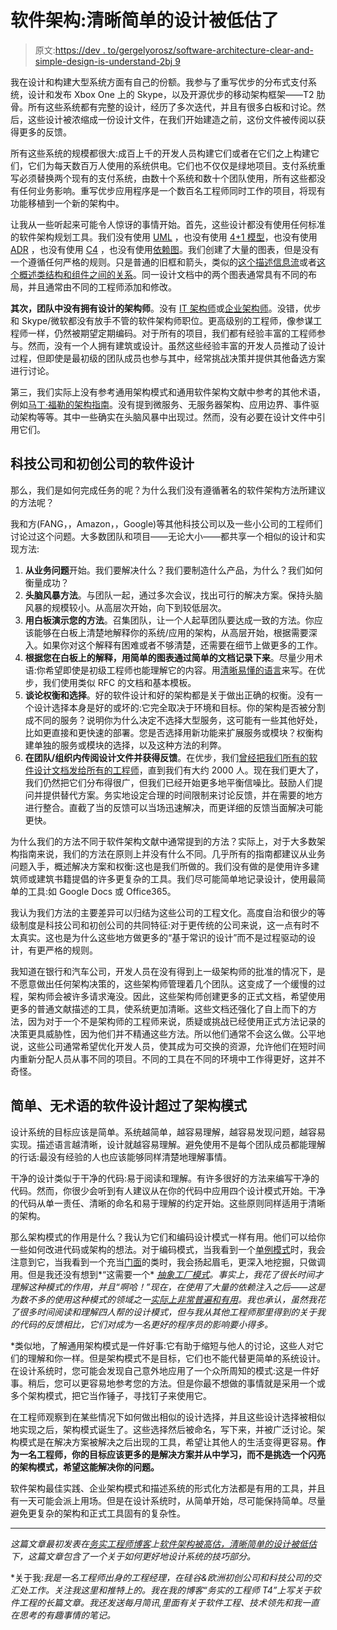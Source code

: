 # 软件架构:清晰简单的设计被低估了

> 原文:[https://dev . to/gergelyorosz/software-architecture-clear-and-simple-design-is-understand-2bj 9](https://dev.to/gergelyorosz/software-architecture-clear-and-simple-design-is-underrated-2bj9)

我在设计和构建大型系统方面有自己的份额。我参与了重写优步的分布式支付系统，设计和发布 Xbox One 上的 Skype，以及开源优步的移动架构框架——T2 肋骨。所有这些系统都有完整的设计，经历了多次迭代，并且有很多白板和讨论。然后，这些设计被浓缩成一份设计文件，在我们开始建造之前，这份文件被传阅以获得更多的反馈。

所有这些系统的规模都很大:成百上千的开发人员构建它们或者在它们之上构建它们，它们为每天数百万人使用的系统供电。它们也不仅仅是绿地项目。支付系统重写必须替换两个现有的支付系统，由数十个系统和数十个团队使用，所有这些都没有任何业务影响。重写优步应用程序是一个数百名工程师同时工作的项目，将现有功能移植到一个新的架构中。

让我从一些听起来可能令人惊讶的事情开始。首先，这些设计都没有使用任何标准的软件架构规划工具。我们没有使用 [UML](https://en.wikipedia.org/wiki/Unified_Modeling_Language) ，也没有使用 [4+1 模型](https://en.wikipedia.org/wiki/4%2B1_architectural_view_model)，也没有使用 [ADR](https://github.com/joelparkerhenderson/architecture_decision_record) ，也没有使用 [C4](https://c4model.com/) ，也没有使用[依赖图](https://herbertograca.com/2019/08/12/documenting-software-architecture/)。我们创建了大量的图表，但是没有一个遵循任何严格的规则。只是普通的旧框和箭头，类似的[这个描述信息流](https://eng.uber.com/migrating-functionality-between-production-systems/#attachment_6746)或者[这个概述类结构和组件之间的关系](https://github.com/uber/RIBs/wiki#user-content-parts-of-a-rib)。同一设计文档中的两个图表通常具有不同的布局，并且通常由不同的工程师添加和修改。

**其次，团队中没有拥有设计的架构师**。没有 [IT 架构师](https://martinfowler.com/articles/architect-elevator.html)或[企业架构师](https://martinfowler.com/articles/ea-in-lean-enterprise.html)。没错，优步和 Skype/微软都没有放手不管的软件架构师职位。更高级别的工程师，像参谋工程师一样，仍然被期望定期编码。对于所有的项目，我们都有经验丰富的工程师参与。然而，没有一个人拥有建筑或设计。虽然这些经验丰富的开发人员推动了设计过程，但即使是最初级的团队成员也参与其中，经常挑战决策并提供其他备选方案进行讨论。

第三，我们实际上没有参考通用架构模式和通用软件架构文献中参考的其他术语，例如[马丁·福勒的架构指南](https://martinfowler.com/architecture/)。没有提到微服务、无服务器架构、应用边界、事件驱动架构等等。其中一些确实在头脑风暴中出现过。然而，没有必要在设计文件中引用它们。

## [](#software-design-at-tech-companies-and-startups)科技公司和初创公司的软件设计

那么，我们是如何完成任务的呢？为什么我们没有遵循著名的软件架构方法所建议的方法呢？

我和方(FANG，，Amazon，，Google)等其他科技公司以及一些小公司的工程师们讨论过这个问题。大多数团队和项目——无论大小——都共享一个相似的设计和实现方法:

1.  **从业务问题**开始。我们要解决什么？我们要制造什么产品，为什么？我们如何衡量成功？
2.  **头脑风暴方法**。与团队一起，通过多次会议，找出可行的解决方案。保持头脑风暴的规模较小。从高层次开始，向下到较低层次。
3.  **用白板演示您的方法**。召集团队，让一个人起草团队要达成一致的方法。你应该能够在白板上清楚地解释你的系统/应用的架构，从高层开始，根据需要深入。如果你对这个解释有困难或者不够清楚，还需要在细节上做更多的工作。
4.  **根据您在白板上的解释，用简单的图表通过简单的文档记录下来**。尽量少用术语:你希望即使是初级工程师也能理解它的内容。用[清晰易懂的语言](https://blog.pragmaticengineer.com/on-writing-well/)来写。在优步，我们使用类似 RFC 的文档和基本模板。
5.  **谈论权衡和选择**。好的软件设计和好的架构都是关于做出正确的权衡。没有一个设计选择本身是好的或坏的:它完全取决于环境和目标。你的架构是否被分割成不同的服务？说明你为什么决定不选择大型服务，这可能有一些其他好处，比如更直接和更快速的部署。您是否选择用新功能来扩展服务或模块？权衡构建单独的服务或模块的选择，以及这种方法的利弊。
6.  **在团队/组织内传阅设计文件并获得反馈**。在优步，我们[曾经把我们所有的软件设计文档发给所有的工程师](https://blog.pragmaticengineer.com/scaling-engineering-teams-via-writing-things-down-rfcs/)，直到我们有大约 2000 人。现在我们更大了，我们仍然把它们分布得很广，但我们已经开始更多地平衡信噪比。鼓励人们提问并提供替代方案。务实地设定合理的时间限制来讨论反馈，并在需要的地方进行整合。直截了当的反馈可以当场迅速解决，而更详细的反馈当面解决可能更快。

为什么我们的方法不同于软件架构文献中通常提到的方法？实际上，对于大多数架构指南来说，我们的方法在原则上并没有什么不同。几乎所有的指南都建议从业务问题入手，概述解决方案和权衡:这也是我们所做的。我们没有做的是使用许多建筑师或建筑书籍提倡的许多更复杂的工具。我们尽可能简单地记录设计，使用最简单的工具:如 Google Docs 或 Office365。

我认为我们方法的主要差异可以归结为这些公司的工程文化。高度自治和很少的等级制度是科技公司和初创公司的共同特征:对于更传统的公司来说，这一点有时不太真实。这也是为什么这些地方做更多的“基于常识的设计”而不是过程驱动的设计，有更严格的规则。

我知道在银行和汽车公司，开发人员在没有得到上一级架构师的批准的情况下，是不愿意做出任何架构决策的，这些架构师管理着几个团队。这变成了一个缓慢的过程，架构师会被许多请求淹没。因此，这些架构师创建更多的正式文档，希望使用更多的普通文献描述的工具，使系统更加清晰。这些文档还强化了自上而下的方法，因为对于一个不是架构师的工程师来说，质疑或挑战已经使用正式方法记录的决策更具威胁性，因为他们并不精通这些方法。所以他们通常不会这么做。公平地说，这些公司通常希望优化开发人员，使其成为可交换的资源，允许他们在短时间内重新分配人员从事不同的项目。不同的工具在不同的环境中工作得更好，这并不奇怪。

## 简单、无术语的软件设计超过了架构模式

设计系统的目标应该是简单。系统越简单，越容易理解，越容易发现问题，越容易实现。描述语言越清晰，设计就越容易理解。避免使用不是每个团队成员都能理解的行话:最没有经验的人也应该能够同样清楚地理解事情。

干净的设计类似于干净的代码:易于阅读和理解。有许多很好的方法来编写干净的代码。然而，你很少会听到有人建议从在你的代码中应用四个设计模式开始。干净的代码从单一责任、清晰的命名和易于理解的约定开始。这些原则同样适用于清晰的架构。

那么架构模式的作用是什么？我认为它们和编码设计模式一样有用。他们可以给你一些如何改进代码或架构的想法。对于编码模式，当我看到一个[单例模式](https://en.wikipedia.org/wiki/Singleton_pattern)时，我会注意到它，当我看到一个充当[门面](https://en.wikipedia.org/wiki/Facade_pattern)的类时，我会扬起眉毛，更深入地挖掘，只做调用。但是我还没有想到*“这需要一个* [*抽象工厂模式*](https://en.wikipedia.org/wiki/Abstract_factory_pattern)*。事实上，我花了很长时间才理解这种模式的作用，并且“啊哈！”现在，在使用了大量的依赖注入之后——这是为数不多的使用这种模式的领域之一[实际上非常普遍和有用](https://stackoverflow.com/questions/2280170/why-do-we-need-abstract-factory-design-pattern)。我也承认，虽然我花了很多时间阅读和理解四人帮的设计模式，但与我从其他工程师那里得到的关于我的代码的反馈相比，它们对成为一名更好的程序员的影响要小得多。*

 *类似地，了解通用架构模式是一件好事:它有助于缩短与他人的讨论，这些人对它们的理解和你一样。但是架构模式不是目标，它们也不能代替更简单的系统设计。在设计系统时，您可能会发现自己意外地应用了一个众所周知的模式:这是一件好事。稍后，您可以更容易地参考您的方法。但是你最不想做的事情就是采用一个或多个架构模式，把它当作锤子，寻找钉子来使用它。

在工程师观察到在某些情况下如何做出相似的设计选择，并且这些设计选择被相似地实现之后，架构模式诞生了。这些选择然后被命名，写下来，并被广泛讨论。架构模式是在解决方案被解决之后出现的工具，希望让其他人的生活变得更容易。**作为一名工程师，你的目标应该更多的是解决方案并从中学习，而不是挑选一个闪亮的架构模式，希望这能解决你的问题。**

软件架构最佳实践、企业架构模式和描述系统的形式化方法都是有用的工具，并且有一天可能会派上用场。但是在设计系统时，从简单开始，尽可能保持简单。尽量避免更复杂的架构和正式工具固有的复杂性。

* * *

*这篇文章最初发表在[务实工程师博客](https://blog.pragmaticengineer.com)上[软件架构被高估，清晰简单的设计被低估](https://blog.pragmaticengineer.com/software-architecture-is-overrated/)下，这篇文章包含了一个关于如何更好地设计系统的技巧部分。*

*关于我:*我是一名工程师出身的工程经理，在硅谷&欧洲初创公司和科技公司的交汇处工作。关注我这里和推特上的。我在我的博客“务实的工程师 T4”上写关于软件工程的长篇文章。我还发送每月简讯,里面有关于软件工程、技术领先和我一直在思考的有趣事情的笔记。*